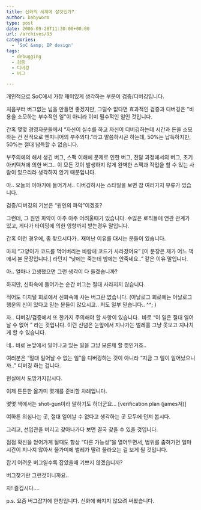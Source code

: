 ```yaml
---
title: 신화의 세계에 살것인가?
author: babyworm
type: post
date: 2006-09-28T11:30:00+00:00
url: /archives/93
categories:
  - 'SoC &amp; IP design'
tags:
  - debugging
  - 검증
  - 디버깅
  - 버그

---
```

개인적으로 SoC에서 가장 재미있게 생각하는 부분이 검증/디버깅입니다.

처음부터 버그없는 넘을 만들면 좋겠지만, 그럴수 없다면 효과적인 검증과 디버깅은 &#8220;비용을 소모하는 부수적인 일&#8221;이 아니라 이미 필수적인 일인 것입니다.

간혹 몇몇 경영자분들께서 &#8220;자신이 실수를 하고 자신이 디버깅하는데 시간과 돈을 소모하는 건 전적으로 엔지니어의 부주의다.&#8221;라고 말씀하시곤 하는데, 50%는 납득하지만, 50%는 절대 납득할 수 없습니다.

부주의에의 해서 생긴 버그, 스팩 이해에 문제로 인한 버그, 전달 과정에서의 버그, 초기 아키텍쳐에 의한 버그.. 이 모든 것이 발생하지 않게 완벽한 스팩과 작업을 할 수 있는 사람이 있으리라 생각하지 않기 때문입니다.

아.. 오늘의 이야기에 들어가서.. 디버깅하시는 스타일을 보면 참 여러가지 부류가 있습니다.

검증/디버깅의 기본은 &#8220;원인의 파악&#8221;이겠죠?

그런데, 그 원인 파악이 아주 아주 어려울때가 있습니다. 수많은 로직들에 연관 관계가 있고, 게다가 타이밍에 의한 영향까지 받는경우 말입니다.

간혹 이런 경우에, 좀 찾으시다가.. 재미난 이유를 대시는 분들이 있습니다.

마치 &#8220;고양이가 코드를 먹어버리는 바람에 코드가 사라졌어요&#8221; [이 문장은 제가 어느 책에서 본 문장입니다.] 라던지 &#8220;낮에는 죽는데 밤에는 안죽네요..&#8221; 같은 이유 말입니다.

아.. 얼마나 고생했으면 그런 생각이 다 들겠습니까?

하지만, 신화속에 들어가는 순간 버그는 절대 사라지지 않습니다.

적어도 디지털 회로에서 신화속에 사는 버그란 없습니다. (아날로그 회로에는 아날로그 행운의 신이 있다고 믿는 분들이 많으시고.. 저도 일부 믿습니다.. ^^; )

자.. 디버깅/검증에서 또 한가지 주의해야 할 사항이 있습니다.  바로 &#8220;이 일은 절대 일어날 수 없어 &#8221; 라는 것입니다. 이런 신념은 눈앞에서 지나가는 벌레를 그냥 못보고 지나치게 할 수 있습니다.

네.. 바로 눈앞에서 일어나고 있는 일을 그냥 모른채 할 뿐인거죠..

여러분은 &#8220;절대 일어날 수 없는 일&#8221;을 디버깅하는 것이 아니라 &#8220;지금 그 일이 일어났으니까..&#8221; 디버깅 하는 겁니다.

현실에서 도망가지맙시다.

이제 튼튼한 올가미 몇개를 준비할 차례입니다.

몇몇 책에서는 shot-gun이라 말하기도 하더군요&#8230; [verification plan (james저)]

여하튼 의심나는 곳, 절대 일어날 수 없다고 생각하는 곳 모두에 던져 봅시다.

그리고, 선입관을 버리고 찾아나가다 보면 결국 찾을 수 있을 것입니다.

점점 확신을 얻어가게 될때도 항상 &#8220;다른 가능성&#8221;을 열어두면서, 범위를 좁혀가면 얼마 시간이 지나지 않아서 올가미에 벌레가 딸려 올라오는 걸 보게 될 것입니다.

잡기 어려운 버그일수록 잡았을때 기쁘지 않겠습니까?

버그찾기란 그런것이니까요..

자! 즐깁시다&#8230;.

p.s. 요즘 버그잡기에 한창입니다. 신화에 빠지지 않으려 써봤습니다.
